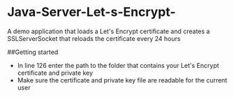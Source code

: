 # Java-Server-Let-s-Encrypt-
A demo application that loads a Let's Encrypt certificate and creates a SSLServerSocket that reloads the certificate every 24 hours

##Getting started
- In line 126 enter the path to the folder that contains your Let's Encrypt certificate and private key
- Make sure the certificate and private key file are readable for the current user